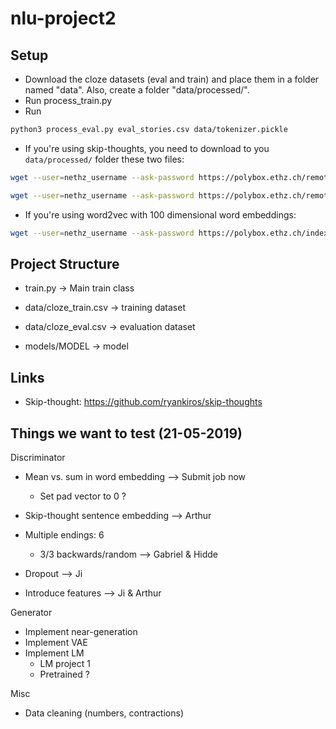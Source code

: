 # nlu-project2
## Setup
- Download the cloze datasets (eval and train) and place them in a folder
named "data". Also, create a folder "data/processed/".
- Run process_train.py
- Run 
```bash
python3 process_eval.py eval_stories.csv data/tokenizer.pickle
```
- If you're using skip-thoughts, you need to download to you `data/processed/`
folder these two files:
```bash
wget --user=nethz_username --ask-password https://polybox.ethz.ch/remote.php/webdav/nlu-project2/eval_stories_skip_thoughts.tfrecords
```
```bash
wget --user=nethz_username --ask-password https://polybox.ethz.ch/remote.php/webdav/nlu-project2/train_stories_skip_thoughts.tfrecords
```
- If you're using word2vec with 100 dimensional word embeddings:
```bash
wget --user=nethz_username --ask-password https://polybox.ethz.ch/index.php/s/mFkjmC9EmPKDzg1/download
```

## Project Structure

- train.py -> Main train class

- data/cloze_train.csv -> training dataset
- data/cloze_eval.csv -> evaluation dataset

- models/MODEL -> model

## Links
- Skip-thought: https://github.com/ryankiros/skip-thoughts


## Things we want to test (21-05-2019)

Discriminator
 - Mean vs. sum in word embedding --> Submit job now
    - Set pad vector to 0 ?
    
 - Skip-thought sentence embedding --> Arthur
 - Multiple endings: 6
    - 3/3 backwards/random --> Gabriel & Hidde
 - Dropout --> Ji
 - Introduce features --> Ji & Arthur
    
Generator
 - Implement near-generation
 - Implement VAE
 - Implement LM
    - LM project 1
    - Pretrained ?
    
Misc
 - Data cleaning (numbers, contractions)